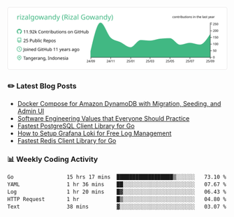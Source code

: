 ![profile-details](profile-summary-card-output/vue/0-profile-details.svg)

### :pencil2: Latest Blog Posts
<!-- BLOG-POST-LIST:START -->
- [Docker Compose for Amazon DynamoDB with Migration, Seeding, and Admin UI](https://medium.com/geekculture/docker-compose-for-amazon-dynamodb-with-migration-seeding-and-admin-ui-db11a348cc6a?source=rss-5763b0f1aba6------2)
- [Software Engineering Values that Everyone Should Practice](https://levelup.gitconnected.com/software-engineering-values-that-everyone-should-practice-c980d00cd103?source=rss-5763b0f1aba6------2)
- [Fastest PostgreSQL Client Library for Go](https://levelup.gitconnected.com/fastest-postgresql-client-library-for-go-579fa97909fb?source=rss-5763b0f1aba6------2)
- [How to Setup Grafana Loki for Free Log Management](https://levelup.gitconnected.com/how-to-setup-grafana-loki-for-free-log-management-ceb60558503c?source=rss-5763b0f1aba6------2)
- [Fastest Redis Client Library for Go](https://levelup.gitconnected.com/fastest-redis-client-library-for-go-7993f618f5ab?source=rss-5763b0f1aba6------2)
<!-- BLOG-POST-LIST:END -->

### 📊 Weekly Coding Activity
<!--START_SECTION:waka-->

```txt
Go                 15 hrs 17 mins  ██████████████████▒░░░░░░   73.10 %
YAML               1 hr 36 mins    ██░░░░░░░░░░░░░░░░░░░░░░░   07.67 %
Log                1 hr 20 mins    █▓░░░░░░░░░░░░░░░░░░░░░░░   06.43 %
HTTP Request       1 hr            █▒░░░░░░░░░░░░░░░░░░░░░░░   04.80 %
Text               38 mins         ▓░░░░░░░░░░░░░░░░░░░░░░░░   03.07 %
```

<!--END_SECTION:waka-->
